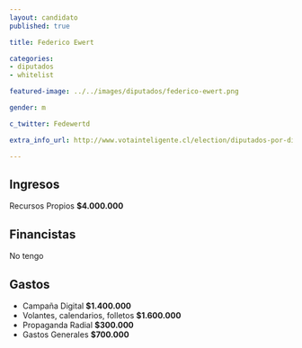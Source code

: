 ```yaml
---
layout: candidato
published: true

title: Federico Ewert 

categories:
- diputados
- whitelist

featured-image: ../../images/diputados/federico-ewert.png

gender: m

c_twitter: Fedewertd

extra_info_url: http://www.votainteligente.cl/election/diputados-por-distrito-5/federico-ewert-daza

---
```



## Ingresos


Recursos Propios **$4.000.000**


## Financistas


No tengo


## Gastos


- Campaña Digital                        **$1.400.000**
- Volantes, calendarios, folletos        **$1.600.000**
- Propaganda Radial                      **$300.000**
- Gastos Generales                       **$700.000**

